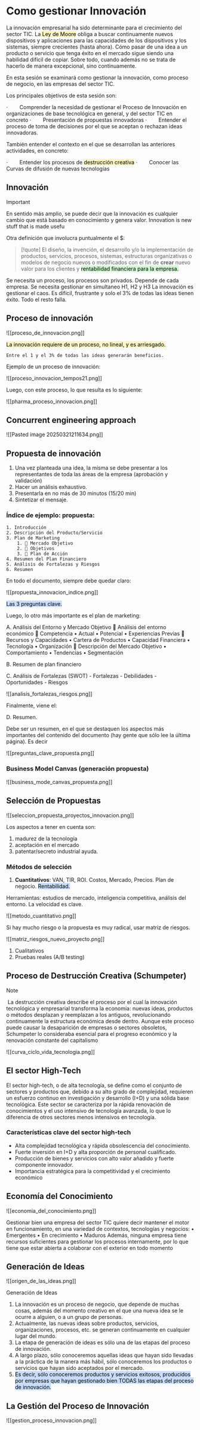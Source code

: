 # Como gestionar Innovación 

La innovación empresarial ha sido determinante para el crecimiento del sector TIC. La<mark style="background: #FFF3A3A6;"> Ley de Moore</mark> obliga a buscar continuamente nuevos dispositivos y aplicaciones para las capacidades de los dispositivos y los sistemas, siempre crecientes (hasta ahora). Cómo pasar de una idea a un producto o servicio que tenga éxito en el mercado sigue siendo una habilidad difícil de copiar. Sobre todo, cuando además no se trata de hacerlo de manera excepcional, sino continuamente.  
  
En esta sesión se examinará como gestionar la innovación, como proceso de negocio, en las empresas del sector TIC. 

Los principales objetivos de esta sesión son:

·        Comprender la necesidad de gestionar el Proceso de Innovación en organizaciones de base tecnológica en general, y del sector TIC en concreto
·        Presentación de propuestas innovadoras
·        Entender el proceso de toma de decisiones por el que se aceptan o rechazan ideas innovadoras.

También entender el contexto en el que se desarrollan las anteriores actividades, en concreto: 

·        Entender los procesos de <mark style="background: #FFF3A3A6;">destrucción creativa</mark>
·        Conocer las Curvas de difusión de nuevas tecnologías

## Innovación

>[!important]
>En sentido más amplio, se puede decir que la innovación es cualquier cambio que está basado en conocimiento y genera valor. Innovation is new stuff that is made usefu

Otra definición que involucra puntualmente el $:


>[!quote] 
>El diseño, la invención, el desarrollo y/o la implementación de productos, servicios, procesos, sistemas, estructuras organizativas o modelos de negocio nuevos o modificados con el fin de **crear** nuevo valor para los clientes y <mark style="background: #BBFABBA6;">rentabilidad financiera para la empresa.</mark>


Se necesita un proceso, los procesos son privados. Depende de cada empresa.
Se necesita gestionar en simultaneo H1, H2 y H3
La innovación es gestionar el caos. Es difícil, frustrante y solo el 3% de todas las ideas tienen éxito. Todo el resto falla.

## Proceso de innovación

![[proceso_de_innovacion.png]]


<mark style="background: #FFF3A3A6;">La innovación requiere de un proceso, no lineal, y es arriesgado.</mark>

```
Entre el 1 y el 3% de todas las ideas generarán beneficios.
```

Ejemplo de un proceso de innovación:

![[proceso_innovacion_tempos21.png]]

Luego, con este proceso, lo que resulta es lo siguiente:

![[pharma_proceso_innovacion.png]]

## Concurrent engineering approach

![[Pasted image 20250321211634.png]]

## Propuesta de innovación

1. Una vez planteada una idea, la misma se debe presentar a los representantes de toda las áreas de la empresa (aprobación y validación)
2. Hacer un análisis exhaustivo.
3. Presentarla en no más de 30 minutos (15/20 min)
4. Sintetizar el mensaje.

### Índice de ejemplo: propuesta:

```
1. Introducción 
2. Descripción del Producto/Servicio 
3. Plan de Marketing 
	1.  Mercado Objetivo 
	2.  Objetivos 
	3.  Plan de Acción 
4. Resumen del Plan Financiero 
5. Análisis de Fortalezas y Riesgos 
6. Resumen
```

En todo el documento, siempre debe quedar claro:

![[propuesta_innovacion_indice.png]]

<mark style="background: #ADCCFFA6;">Las 3 preguntas clave.</mark>

Luego, lo otro más importante es el plan de marketing:

A. Análisis del Entorno y Mercado Objetivo 
	 Análisis del entorno económico 
	 Competencia 
		• Actual 
		• Potencial
		 • Experiencias Previas
	   Recursos y Capacidades 
		  • Cartera de Productos
		   • Capacidad Financiera 
		   • Tecnología 
		   • Organización 
	    Descripción del Mercado Objetivo 
		   • Comportamiento 
		   • Tendencias 
		   • Segmentación

B. Resumen de plan financiero

C. Análisis de Fortalezas (SWOT)
	- Fortalezas
	- Debilidades
	- Oportunidades
	- Riesgos

![[analisis_fortalezas_riesgos.png]]

Finalmente, viene el:

D. Resumen. 

Debe ser un resumen, en el que se destaquen los aspectos más importantes del contenido del documento (hay gente que sólo lee la última página). Es decir

![[preguntas_clave_propuesta.png]]

### Business Model Canvas (generación propuesta)

![[business_mode_canvas_propuesta.png]]

## Selección de Propuestas


![[seleccion_propuesta_proyectos_innovacion.png]]

Los aspectos a tener en cuenta son:

1. madurez de la tecnología
2. aceptación en el mercado
3. patentar/secreto industrial ayuda.

### Métodos de selección

1. **Cuantitativos**: VAN, TIR, ROI. Costos, Mercado, Precios. Plan de negocio. <mark style="background: #ADCCFFA6;">Rentabilidad.</mark>

Herramientas: estudios de mercado, inteligencia competitiva, análisis del entorno. La velocidad es clave.

![[metodo_cuantitativo.png]]

Si hay mucho riesgo o la propuesta es muy radical, usar matriz de riesgos.

![[matriz_riesgos_nuevo_proyecto.png]]

1. Cualitativos
2. Pruebas reales (A/B testing)

## Proceso de Destrucción Creativa (Schumpeter)

>[!note]
> La destrucción creativa describe el proceso por el cual la innovación tecnológica y empresarial transforma la economía: nuevas ideas, productos o métodos desplazan y reemplazan a los antiguos, revolucionando continuamente la estructura económica desde dentro. Aunque este proceso puede causar la desaparición de empresas o sectores obsoletos, Schumpeter lo consideraba esencial para el progreso económico y la renovación constante del capitalismo

![[curva_ciclo_vida_tecnologia.png]]

## El sector High-Tech

El sector high-tech, o de alta tecnología, se define como el conjunto de sectores y productos que, debido a su alto grado de complejidad, requieren un esfuerzo continuo en investigación y desarrollo (I+D) y una sólida base tecnológica. Este sector se caracteriza por la rápida renovación de conocimientos y el uso intensivo de tecnología avanzada, lo que lo diferencia de otros sectores menos intensivos en tecnología.
### Características clave del sector high-tech
- Alta complejidad tecnológica y rápida obsolescencia del conocimiento.
- Fuerte inversión en I+D y alta proporción de personal cualificado.
- Producción de bienes y servicios con alto valor añadido y fuerte componente innovador.
- Importancia estratégica para la competitividad y el crecimiento económico

## Economía del Conocimiento

![[economia_del_conocimiento.png]]

Gestionar bien una empresa del sector TIC quiere decir mantener el motor en funcionamiento, en una variedad de contextos, tecnologías y negocios: 
	• Emergentes 
	• En crecimiento 
	• Maduros
Además, ninguna empresa tiene recursos suficientes para gestionar los procesos internamente, por lo que tiene que estar abierta a colaborar con el exterior en todo momento

## Generación de Ideas

![[origen_de_las_ideas.png]]

Generación de Ideas 

1. La innovación es un proceso de negocio, que depende de muchas cosas, además del momento creativo en el que una nueva idea se le ocurre a alguien, o a un grupo de personas. 
2. Actualmente, las nuevas ideas sobre productos, servicios, organizaciones, procesos, etc. se generan continuamente en cualquier lugar del mundo. 
3. La etapa de generación de ideas es sólo una de las etapas del proceso de innovación. 
4. A largo plazo, sólo conoceremos aquellas ideas que hayan sido llevadas a la práctica de la manera más hábil, sólo conoceremos los productos o servicios que hayan sido aceptados por el mercado. 
5. <mark style="background: #ADCCFFA6;">Es decir, sólo conoceremos productos y servicios exitosos, producidos por empresas que hayan gestionado bien TODAS las etapas del proceso de innovación.</mark>

## La Gestión del Proceso de Innovación

![[gestion_proceso_innovacion.png]]


